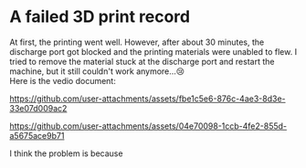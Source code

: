 #  A failed 3D print record
At first, the printing went well. However, after about 30 minutes, the discharge port got blocked and the printing materials were unabled to flew. 
I tried to remove the material stuck at the discharge port and restart the machine, but it still couldn't work anymore...😢  
Here is the vedio document:  


https://github.com/user-attachments/assets/fbe1c5e6-876c-4ae3-8d3e-33e07d009ac2


https://github.com/user-attachments/assets/04e70098-1ccb-4fe2-855d-a5675ace9b71


I think the problem is because 
